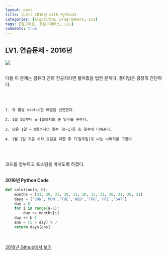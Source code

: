 ```yaml
---
layout: post
title: (LV1) 2016년 with Python3
categories: [algorithm, programmers, Lv1]
tags: [알고리즘, 프로그래머스, Lv1]
comments: true
---
```


## LV1. 연습문제 - 2016년



![](/Users/Janghaeng/Desktop/ljh9601.github.io/assets/img/2016년.png)

<br> 다들 이 문제는 컴퓨터 관련 전공자라면 풀어봤을 법한 문제다. 풀이법은 굉장히 간단하다.

<br><br>

```
1. 각 월별 static한 배열을 선언한다.

2. 1월 1일부터 n-1월까지의 총 일수를 구한다.

3. 남은 1일 ~ m일까지의 일수 (m-1)를 총 일수에 더해준다.

4. 1월 1일 기준 시작 요일을 더한 후 7(일주일)로 나눈 나머지를 구한다.
```

<br><br>

코드를 첨부하고 포스팅을 마치도록 하겠다. <br>
<br>

**2016년 Python Code**

```python
def solution(a, b):
    months = [31, 29, 31, 30, 31, 30, 31, 31, 30, 31, 30, 31]
    days = ['SUN','MON','TUE','WED','THU','FRI','SAT']
    day = 0
    for i in range(a-1):
        day += months[i]
    day += b-1
    ans = (5 + day) % 7 
    return days[ans]
```

<br>

[2016년 Github에서 보기](https://github.com/ljh9601/BOJ-Programmers/blob/master/Programmers/Lv1/2016년.py)

